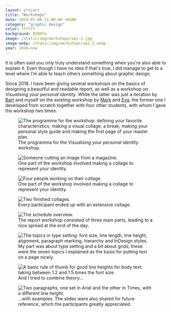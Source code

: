 ```yaml
---
layout: project
title: "Workshops"
date: 2019-01-08 11:00:00 +0100
category: "graphic design"
color: ffffff
background: 8200fe
image: /static/img/workshops/vpi-2.jpg
image-webp: /static/img/workshops/vpi-2.webp
year: 2018–now
---
```


It is often said you only truly understand something when you're also able to explain it. Even though I have no idea if that's true, I did manage to get to a level where I'm able to teach others something about graphic design.

Since 2018, I have been giving several workshops on the basics of designing a beautiful and readable report, as well as a workshop on *Visualising your personal identity*. While the latter was just a iteration by [Bart](https://bartjanse.nl) and myself on the existing workshop by [Mark](https://markjanssen.design) and [Eva](http://evaoosterlaken.com), the former one I developed from scratch together with four other students, with whom I gave the workshop two times.


<div class="project__picture-group">

  <figure class="project__picture">
    <picture>
      <source data-srcset="/static/img/workshops/vpi-schedule.webp 1x,
        /static/img/workshops/vpi-schedule.webp 2x"
        type="image/webp" class="lazy">
      <img loading="lazy" class="project__image lazy" alt="The programme for the workshop: defining your favorite characteristics, making a visual collage, a break, making your personal style guide and making the first page of your master plan."
        data-srcset="/static/img/workshops/vpi-schedule.png 1x,
          /static/img/workshops/vpi-schedule.png 2x"
        src="/static/img/placeholder.jpg"
          data-src="/static/img/workshops/vpi-schedule.png">
      </picture>
    <figcaption class="project__caption">
      The programma for the <em>Visualising your personal identity</em> workshop.
    </figcaption>
  </figure>

  <figure class="project__picture">
    <picture>
      <source data-srcset="/static/img/workshops/vpi-1.webp 1x,
        /static/img/workshops/vpi-1@2x.webp 2x"
        type="image/webp" class="lazy">
      <img loading="lazy" class="project__image lazy" alt="Someone cutting an image from a magazine."
        data-srcset="/static/img/workshops/vpi-1.jpg 1x,
          /static/img/workshops/vpi-1@2x.jpg 2x"
        src="/static/img/placeholder.jpg"
        data-src="/static/img/workshops/vpi-1.jpg">
    </picture>
    <figcaption class="project__caption">
      One part of the workshop involved making a collage to represent your identity.
    </figcaption>
  </figure>

  <figure class="project__picture">
    <picture>
      <source data-srcset="/static/img/workshops/vpi-2.webp 1x,
        /static/img/workshops/vpi-2@2x.webp 2x"
        type="image/webp" class="lazy">
      <img loading="lazy" class="project__image lazy" alt="Four people working on their collage."
        data-srcset="/static/img/workshops/vpi-2.jpg 1x,
          /static/img/workshops/vpi-2@2x.jpg 2x"
        src="/static/img/placeholder.jpg"
        data-src="/static/img/workshops/vpi-2.jpg">
    </picture>
    <figcaption class="project__caption">
      One part of the workshop involved making a collage to represent your identity.
    </figcaption>
  </figure>

  <figure class="project__picture">
    <picture>
      <source data-srcset="/static/img/workshops/vpi-3.webp 1x,
        /static/img/workshops/vpi-3@2x.webp 2x"
        type="image/webp" class="lazy">
      <img loading="lazy" class="project__image lazy" alt="Two finished collages."
        data-srcset="/static/img/workshops/vpi-3.jpg 1x,
          /static/img/workshops/vpi-3@2x.jpg 2x"
        src="/static/img/placeholder.jpg"
        data-src="/static/img/workshops/vpi-3.jpg">
    </picture>
    <figcaption class="project__caption">
      Every participant ended up with an extensive collage.
    </figcaption>
  </figure>

  <figure class="project__picture">
    <picture>
      <source data-srcset="/static/img/workshops/report-schedule.webp 1x,
        /static/img/workshops/report-schedule.webp 2x"
        type="image/webp" class="lazy">
      <img loading="lazy" class="project__image lazy" alt="The schedule overview."
        data-srcset="/static/img/workshops/report-schedule.png 1x,
          /static/img/workshops/report-schedule.png 2x"
        src="/static/img/placeholder.jpg"
        data-src="/static/img/workshops/report-schedule.png">
    </picture>
    <figcaption class="project__caption">
      The report workshop consisted of three main parts, leading to a nice spread at the end of the day.
    </figcaption>
  </figure>

  <figure class="project__picture">
    <picture>
      <source data-srcset="/static/img/workshops/report-topics.webp 1x,
        /static/img/workshops/report-topics.webp 2x"
        type="image/webp" class="lazy">
      <img loading="lazy" class="project__image lazy" alt="The topics in type setting: font size, line length, line height, alignment, paragraph marking, hierarchy and InDesign styles."
        data-srcset="/static/img/workshops/report-topics.png 1x,
          /static/img/workshops/report-topics.png 2x"
        src="/static/img/placeholder.jpg"
        data-src="/static/img/workshops/report-topics.png">
    </picture>
    <figcaption class="project__caption">
      My part was about type setting and a bit about grids; these were the seven topics I explained as the basis for putting text on a page nicely.
    </figcaption>
  </figure>

  <figure class="project__picture">
    <picture>
      <source data-srcset="/static/img/workshops/report-line-height-theory.webp 1x,
        /static/img/workshops/report-line-height-theory.webp 2x"
        type="image/webp" class="lazy">
      <img loading="lazy" class="project__image lazy" alt="A basic rule of thumb for good line heights for body text: taking between 1.2 and 1.5 times the font size."
        data-srcset="/static/img/workshops/report-line-height-theory.png 1x,
          /static/img/workshops/report-line-height-theory.png 2x"
        src="/static/img/placeholder.jpg"
        data-src="/static/img/workshops/report-line-height-theory.png">
    </picture>
    <figcaption class="project__caption">
      And I tried to combine theory...
    </figcaption>
  </figure>

  <figure class="project__picture">
    <picture>
      <source data-srcset="/static/img/workshops/report-line-height-example.webp 1x,
        /static/img/workshops/report-line-height-example.webp 2x"
        type="image/webp" class="lazy">
      <img loading="lazy" class="project__image lazy" alt="Two paragraphs, one set in Arial and the other in Times, with a different line height."
        data-srcset="/static/img/workshops/report-line-height-example.png 1x,
          /static/img/workshops/report-line-height-example.png 2x"
        src="/static/img/placeholder.jpg"
        data-src="/static/img/workshops/report-line-height-example.png">
    </picture>
    <figcaption class="project__caption">
      ...with examples. The slides were also shared for future reference, which the participants greatly appreciated.
    </figcaption>
  </figure>

</div>
